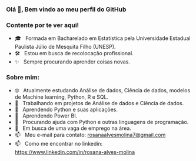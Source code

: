 ### Olá 👋, Bem vindo ao meu perfil do GitHub 


### Contente por te ver aqui!
- 🎓 &nbsp; Formada em Bacharelado em Estatística pela Universidade Estadual Paulista Júlio de Mesquita Filho (UNESP).
- 🛠 &nbsp;  Estou em busca de recolocação profissional.
- ✨ &nbsp;  Sempre procurando aprender coisas novas.

### Sobre mim:
- 🤓 &nbsp; Atualmente estudando Análise de dados, Ciência de dados, modelos de Machine learning, Python, R e SQL.
- 🔭 &nbsp;  Trabalhando em projetos de Análise de dados e Ciência de dados.
- 🌱 &nbsp;  Aprendendo Python e suas aplicações.
- 🌱 &nbsp;  Aprendendo Power BI.
- 🤔 &nbsp;  Procurando ajuda com Python e outras linguagens de programação.
- 🚀 &nbsp;  Em busca de uma vaga de emprego na área.
- 📫 &nbsp; Meu e-mail para contato: rosanaalvesmolina7@gmail.com
- 📫 &nbsp; Como me encontrar no linkedin: https://www.linkedin.com/in/rosana-alves-molina

